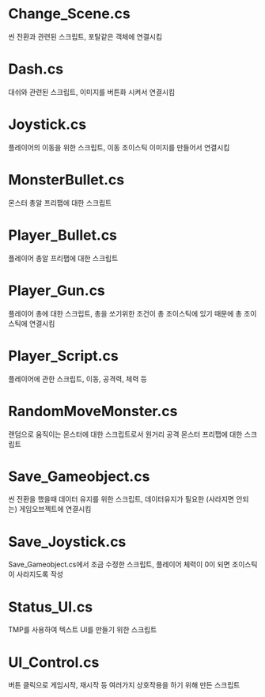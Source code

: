 # Change_Scene.cs
씬 전환과 관련된 스크립트, 포탈같은 객체에 연결시킴

# Dash.cs
대쉬와 관련된 스크립트, 이미지를 버튼화 시켜서 연결시킴

# Joystick.cs
플레이어의 이동을 위한 스크립트, 이동 조이스틱 이미지를 만들어서 연결시킴

# MonsterBullet.cs
몬스터 총알 프리팹에 대한 스크립트

# Player_Bullet.cs
플레이어 총알 프리팹에 대한 스크립트

# Player_Gun.cs
플레이어 총에 대한 스크립트, 총을 쏘기위한 조건이 총 조이스틱에 있기 때문에 총 조이스틱에 연결시킴

# Player_Script.cs
플레이어에 관한 스크립트, 이동, 공격력, 체력 등

# RandomMoveMonster.cs
랜덤으로 움직이는 몬스터에 대한 스크립트로서 원거리 공격 몬스터 프리팹에 대한 스크립트

# Save_Gameobject.cs
씬 전환을 했을때 데이터 유지를 위한 스크립트, 데이터유지가 필요한 (사라지면 안되는) 게임오브젝트에 연결시킴

# Save_Joystick.cs
Save_Gameobject.cs에서 조금 수정한 스크립트, 플레이어 체력이 0이 되면 조이스틱이 사라지도록 작성

# Status_UI.cs
TMP를 사용하여 텍스트 UI를 만들기 위한 스크립트

# UI_Control.cs
버튼 클릭으로 게임시작, 재시작 등 여러가지 상호작용을 하기 위해 만든 스크립트

